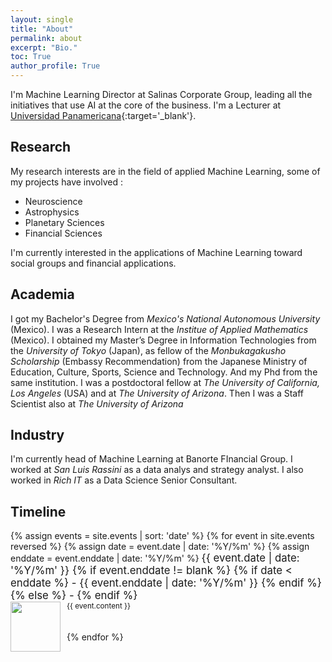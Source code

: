 ```yaml
---
layout: single
title: "About"
permalink: about
excerpt: "Bio."
toc: True
author_profile: True
---
```


I'm Machine Learning Director at Salinas Corporate Group, leading all the initiatives that use AI at the core of the business. I'm a Lecturer at [Universidad Panamericana](http://www.up.edu.mx/en/mexico){:target='_blank'}.
## Research
My research interests are in the field of applied Machine Learning, some of my projects have involved :
- Neuroscience
- Astrophysics
- Planetary Sciences
- Financial Sciences

I'm currently interested in the applications of Machine Learning toward social groups and financial applications.

## Academia

I got my Bachelor's Degree from _Mexico's National Autonomous University_ (Mexico). I was a Research Intern at the _Institue of Applied Mathematics_ (Mexico). I obtained my Master’s Degree in Information Technologies from the _University of Tokyo_ (Japan), as fellow of the _Monbukagakusho Scholarship_ (Embassy Recommendation) from the Japanese Ministry of Education, Culture, Sports, Science and Technology. And my Phd from the same institution. I was a postdoctoral fellow at _The University of California, Los Angeles_ (USA) and at _The University of Arizona_. Then I was a Staff Scientist also at _The University of Arizona_

## Industry
 I'm currently head of Machine Learning at Banorte FInancial Group. I worked at _San Luis Rassini_ as a data analys and strategy analyst. I also worked in _Rich IT_ as a Data Science Senior Consultant.

## Timeline

<style type="text/css">
  .timeline-logo   { float:left;
             vertical-align: middle;
             margin-right: 10px; }

  .timeline-text { vertical-align: middle;
            display: table-cell; }
</style>

<div>
    {% assign events = site.events | sort: 'date' %}
    {% for event in site.events reversed %}
    {% assign date = event.date | date: '%Y/%m' %}
    {% assign enddate = event.enddate | date: '%Y/%m' %}
    <big>{{ event.date | date: '%Y/%m' }}
    {% if event.enddate != blank %}
        {% if date < enddate %} - {{ event.enddate | date: '%Y/%m' }}
        {% endif %}
    {% else %} - 
    {% endif %}
    </big>
    <div>
        <img class="timeline-logo" src="{{site.baseurl}}{{ event.image }}" width="80" height="80">
        <span class="timleline-text"><small>{{ event.content }}</small></span>
    </div>
    <br><br>
    {% endfor %}
</div>